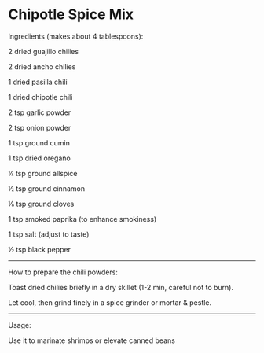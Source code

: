 # Chipotle Spice Mix

Ingredients (makes about 4 tablespoons):

2 dried guajillo chilies

2 dried ancho chilies

1 dried pasilla chili

1 dried chipotle chili

2 tsp garlic powder

2 tsp onion powder

1 tsp ground cumin

1 tsp dried oregano

¼ tsp ground allspice

½ tsp ground cinnamon

⅛ tsp ground cloves

1 tsp smoked paprika (to enhance smokiness)

1 tsp salt (adjust to taste)

½ tsp black pepper



---

How to prepare the chili powders:

Toast dried chilies briefly in a dry skillet (1-2 min, careful not to burn).

Let cool, then grind finely in a spice grinder or mortar & pestle.



---

Usage:

Use it to marinate shrimps or elevate canned beans
